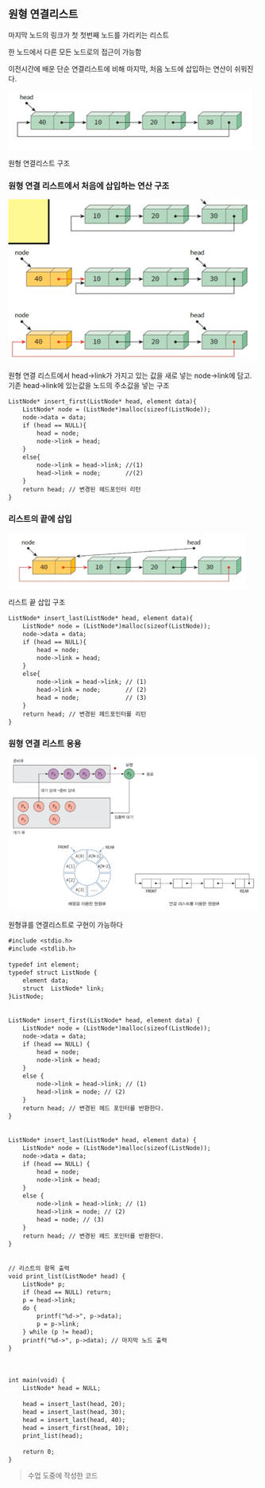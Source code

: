 
## 원형 연결리스트

마지막 노드의 링크가 첫 첫번째 노드를 가리키는 리스트

한 노드에서 다른 모든 노드로의 접근이 가능함

이전시간에 배운 단순 연결리스트에 비해 마지막, 처음 노드에 삽입하는 연산이 쉬워진다.

![](assets/images/img-59.png)

원형 연결리스트 구조

### 원형 연결 리스트에서 처음에 삽입하는 연산 구조

![](assets/images/img-62.png)

원형 연결 리스트에서 head->link가 가지고 있는 값을 새로 넣는 node->link에 담고. 기존 head->link에 있는값을 노드의 주소값을 넣는 구조

```
ListNode* insert_first(ListNode* head, element data){
	ListNode* node = (ListNode*)malloc(sizeof(ListNode));
    node->data = data;
    if (head == NULL){
    	head = node;
        node->link = head;
    }
    else{
    	node->link = head->link; //(1)
        head->link = node; 		 //(2)
    }
    return head; // 변경된 헤드포인터 리턴
}
```

### 리스트의 끝에 삽입

![](assets/images/img-61.png)

리스트 끝 삽입 구조

```
ListNode* insert_last(ListNode* head, element data){
	ListNode* node = (ListNode*)malloc(sizeof(ListNode));
    node->data = data;
    if (head == NULL){
    	head = node;
        node->link = head;
    }
    else{
    	node->link = head->link; // (1)
        head->link = node;		 // (2)
        head = node;			 // (3)
    }
    return head; // 변경된 헤드포인터를 리턴
}
```

### 원형 연결 리스트 응용

![](assets/images/img-60.png)

원형큐를 연결리스트로 구현이 가능하다

```
#include <stdio.h>
#include <stdlib.h>

typedef int element;
typedef struct ListNode {
	element data;
	struct  ListNode* link;
}ListNode;


ListNode* insert_first(ListNode* head, element data) {
	ListNode* node = (ListNode*)malloc(sizeof(ListNode));
	node->data = data;
	if (head == NULL) {
		head = node;
		node->link = head;
	}
	else {
		node->link = head->link; // (1)
		head->link = node; // (2)
	}
	return head; // 변경된 헤드 포인터를 반환한다.
}


ListNode* insert_last(ListNode* head, element data) {
	ListNode* node = (ListNode*)malloc(sizeof(ListNode));
	node->data = data;
	if (head == NULL) {
		head = node;
		node->link = head;
	}
	else {
		node->link = head->link; // (1)
		head->link = node; // (2)
		head = node; // (3)
	}
	return head; // 변경된 헤드 포인터를 반환한다.
}


// 리스트의 항목 출력
void print_list(ListNode* head) {
	ListNode* p;
	if (head == NULL) return;
	p = head->link;
	do {
		printf("%d->", p->data);
		p = p->link;
	} while (p != head);
	printf("%d->", p->data); // 마지막 노드 출력
}



int main(void) {
	ListNode* head = NULL;

	head = insert_last(head, 20);
	head = insert_last(head, 30);
	head = insert_last(head, 40);
	head = insert_first(head, 10);
	print_list(head);
	
	return 0;
}
```

> 수업 도중에 작성한 코드
